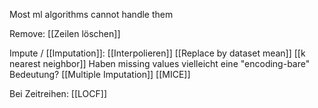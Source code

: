 Most ml algorithms cannot handle them

Remove:
[[Zeilen löschen]]

Impute / [[Imputation]]:
[[Interpolieren]]
[[Replace by dataset mean]]
[[k nearest neighbor]]
Haben missing values vielleicht eine "encoding-bare" Bedeutung?
[[Multiple Imputation]]
[[MICE]]

Bei Zeitreihen:
[[LOCF]]